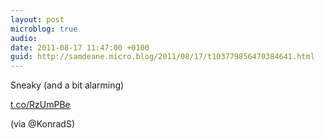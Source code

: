 ```yaml
---
layout: post
microblog: true
audio: 
date: 2011-08-17 11:47:00 +0100
guid: http://samdeane.micro.blog/2011/08/17/t103779856470384641.html
---
```

Sneaky (and a bit alarming)

[t.co/RzUmPBe](http://t.co/RzUmPBe)

(via @KonradS)
